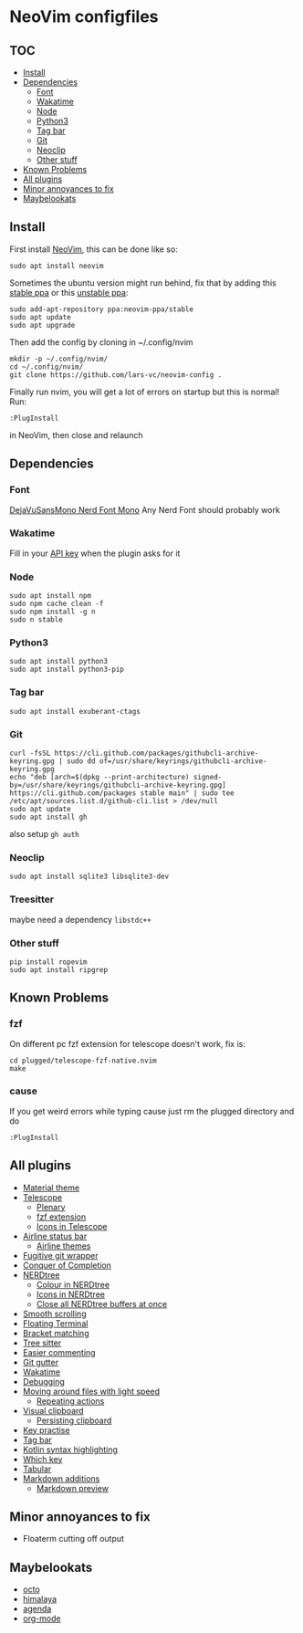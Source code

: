 # NeoVim configfiles

## TOC
* [Install](#install)
* [Dependencies](#dependencies)
  * [Font](#font)
  * [Wakatime](#wakatime)
  * [Node](#node)
  * [Python3](#python3)
  * [Tag bar](#tag-bar)
  * [Git](#git)
  * [Neoclip](#neoclip)
  * [Other stuff](#other-stuff)
* [Known Problems](#known-problems)
* [All plugins](#all-plugins)
* [Minor annoyances to fix](#minor-annoyances-to-fix)
* [Maybelookats](#maybelookats)

## Install
First install [NeoVim](https://github.com/neovim/neovim), this can be done like so:
```
sudo apt install neovim
```

Sometimes the ubuntu version might run behind, fix that by adding this [stable ppa](https://code.launchpad.net/~neovim-ppa/+archive/ubuntu/stable) or this [unstable ppa](https://code.launchpad.net/~neovim-ppa/+archive/ubuntu/unstable):
```
sudo add-apt-repository ppa:neovim-ppa/stable
sudo apt update
sudo apt upgrade
```

Then add the config by cloning in ~/.config/nvim
```
mkdir -p ~/.config/nvim/
cd ~/.config/nvim/
git clone https://github.com/lars-vc/neovim-config .
```
Finally run nvim, you will get a lot of errors on startup but this is normal! Run:
```
:PlugInstall
```
in NeoVim, then close and relaunch

## Dependencies

### Font
[DejaVuSansMono Nerd Font Mono](https://github.com/ryanoasis/nerd-fonts/tree/master/patched-fonts/DejaVuSansMono/Regular/complete)
Any Nerd Font should probably work

### Wakatime
Fill in your [API key](https://wakatime.com/settings/api-key) when the plugin asks for it

### Node
```
sudo apt install npm
sudo npm cache clean -f
sudo npm install -g n
sudo n stable
```

### Python3
```
sudo apt install python3
sudo apt install python3-pip
```

### Tag bar
```
sudo apt install exuberant-ctags
```
### Git
```
curl -fsSL https://cli.github.com/packages/githubcli-archive-keyring.gpg | sudo dd of=/usr/share/keyrings/githubcli-archive-keyring.gpg
echo "deb [arch=$(dpkg --print-architecture) signed-by=/usr/share/keyrings/githubcli-archive-keyring.gpg] https://cli.github.com/packages stable main" | sudo tee /etc/apt/sources.list.d/github-cli.list > /dev/null
sudo apt update
sudo apt install gh
```
also setup `gh auth`

### Neoclip
```
sudo apt install sqlite3 libsqlite3-dev
```

### Treesitter
maybe need a dependency `libstdc++`

### Other stuff
```
pip install ropevim
sudo apt install ripgrep
```

## Known Problems

### fzf
On different pc fzf extension for telescope doesn't work, fix is:
```shell
cd plugged/telescope-fzf-native.nvim
make
```

### cause
If you get weird errors while typing cause just rm the plugged directory and do
```
:PlugInstall
```

## All plugins

* [Material theme](https://github.com/marko-cerovac/material.nvim/)
* [Telescope](https://github.com/nvim-telescope/telescope.nvim/)
    * [Plenary](https://github.com/nvim-lua/plenary.nvim/)
    * [fzf extension](https://github.com/nvim-telescope/telescope-fzf-native.nvim')
    * [Icons in Telescope](https://github.com/kyazdani42/nvim-web-devicons/)
* [Airline status bar](https://github.com/vim-airline/vim-airline/)
    * [Airline themes](https://github.com/vim-airline/vim-airline-themes/)
* [Fugitive git wrapper](https://github.com/tpope/vim-fugitive/)
* [Conquer of Completion](https://github.com/neoclide/coc.nvim)
* [NERDtree](https://github.com/preservim/nerdtree/)
    * [Colour in NERDtree](https://github.com/tiagofumo/vim-nerdtree-syntax-highlight/)
    * [Icons in NERDtree](https://github.com/ryanoasis/vim-devicons/)
    * [Close all NERDtree buffers at once](https://github/jistr/vim-nerdtree-tabs/)
* [Smooth scrolling](https://github.com/psliwka/vim-smoothie/)
* [Floating Terminal](https://github.com/voldikss/vim-floaterm/)
* [Bracket matching](https://github.com/jiangmiao/auto-pairs/)
* [Tree sitter](https://github.com/nvim-treesitter/nvim-treesitter)
* [Easier commenting](https://github.com/tpope/vim-commentary/)
* [Git gutter](https://github.com/airblade/vim-gitgutter/)
* [Wakatime](https://github.com/wakatime/vim-wakatime/)
* [Debugging](https://github.com/puremourning/vimspector/)
* [Moving around files with light speed](https://github.com/ggandor/lightspeed.nvim/)
    * [Repeating actions](https://github.com/tpope/vim-repeat/)
* [Visual clipboard](https://github/AckslD/nvim-neoclip.lua/)
    * [Persisting clipboard](https://github/tami5/sqlite.lua/)
* [Key practise](https://github/ThePrimeagen/vim-be-good/)
* [Tag bar](https://github/preservim/tagbar/)
* [Kotlin syntax highlighting](https://github/udalov/kotlin-vim/)
* [Which key](https://github/folke/which-key.nvim/)
* [Tabular](https://github/godlygeek/tabular/)
* [Markdown additions](https://github/preservim/vim-markdown/)
    * [Markdown preview](https://github/iamcco/markdown-preview.nvim/)

## Minor annoyances to fix
* Floaterm cutting off output

## Maybelookats
* [octo](https://github.com/pwntester/octo.nvim)
* [himalaya](https://github.com/soywod/himalaya)
* [agenda](https://github.com/dhruvasagar/vim-dotoo)
* [org-mode](https://github.com/vimoutliner/vimoutliner)
